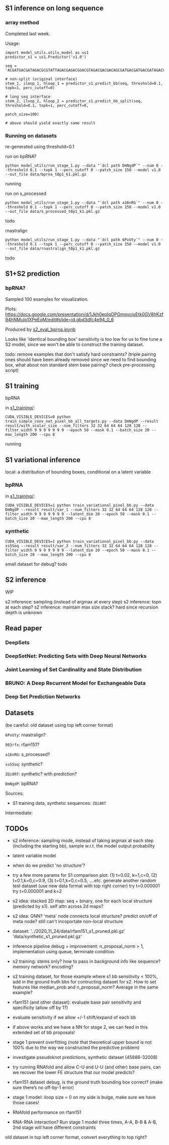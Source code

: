 
## S1 inference on long sequence

### array method

Completed last week.

Usage:


```
import model_utils.utils_model as us1
predictor_s1 = us1.Predictor('v1.0')

seq = 'ACGATGACGATAGACGCGTATTAGACGAGACGGACGTAGACGACGACAGCGATGACGATGACGATAGACGACGACAGCGA'

# non-split (original interface)
stem_1, iloop_1, hloop_1 = predictor_s1.predict_bb(seq, threshold=0.1, topk=1, perc_cutoff=0)

# long seq interface
stem_2, iloop_2, hloop_2 = predictor_s1.predict_bb_split(seq, threshold=0.1, topk=1, perc_cutoff=0,
                                                         patch_size=100)

# above should yield exactly same result
```


### Running on datasets

re-generated using threshold=0.1

run on bpRNA?

```
python model_utils/run_stage_1.py --data "`dcl path DmNgdP`" --num 0 --threshold 0.1 --topk 1 --perc_cutoff 0 --patch_size 150 --model v1.0 --out_file data/bprna_t0p1_k1.pkl.gz
```

running


run on s_processed


```
python model_utils/run_stage_1.py --data "`dcl path a16nRG`" --num 0 --threshold 0.1 --topk 1 --perc_cutoff 0 --patch_size 150 --model v1.0 --out_file data/s_processed_t0p1_k1.pkl.gz
```

todo


rnastralign

```
python model_utils/run_stage_1.py --data "`dcl path 6PvUty`" --num 0 --threshold 0.1 --topk 1 --perc_cutoff 0 --patch_size 150 --model v1.0 --out_file data/rnastralign_t0p1_k1.pkl.gz
```

todo

## S1+S2 prediction

### bpRNA?


Sampled 100 examples for visualization.

Plots: https://docs.google.com/presentation/d/1Jkh0eplqOPGmqvcjoEtk0GV8hKzf94hNMuIp1XPeEqM/edit#slide=id.gbd3dfc4e94_0_6

Produced by [s2_eval_bprna.ipynb](s2_eval_bprna.ipynb)

Looks like 'identical bounding box' sensitivity is too low for us to fine tune a S2 model,
since we won't be able to construct the training dataset.

todo: remove examples that don't satisfy hard constraints?
(triple pairing ones should have been already removed since we need to find bounding box,
what about non standard stem base pairing? check pre-processing script)


## S1 training

bpRNA

in [s1_training/](s1_training/):

```
CUDA_VISIBLE_DEVICES=0 python train_simple_conv_net_pixel_bb_all_targets.py --data DmNgdP --result result/with_scalar_size --num_filters 32 32 64 64 64 128 128 --filter_width 9 9 9 9 9 9 9 --epoch 50 --mask 0.1 --batch_size 20 --max_length 200 --cpu 8
```

running

## S1 variational inference

local: a distribution of bounding boxes, conditional on a latent variable

### bpRNA

in [s1_training/](s1_training/):

```
CUDA_VISIBLE_DEVICES=1 python train_variational_pixel_bb.py --data DmNgdP --result result/var_1 --num_filters 32 32 64 64 64 128 128 --filter_width 9 9 9 9 9 9 9 --latent_dim 20 --epoch 50 --mask 0.1 --batch_size 20 --max_length 200 --cpu 8
```


### synthetic

```
CUDA_VISIBLE_DEVICES=1 python train_variational_pixel_bb.py --data xs5Soq --result result/var_2 --num_filters 32 32 64 64 64 128 128 --filter_width 9 9 9 9 9 9 9 --latent_dim 20 --epoch 50 --mask 0.1 --batch_size 20 --max_length 200 --cpu 8
```

small dataset for debug? todo


## S2 inference

WIP

s2 inference: sampling (instead of argmax at every step)
s2 inference: topn at each step?
s2 inference: maintain max size stack? hard since recursion depth is unknown


## Read paper

### DeepSets

### DeepSetNet: Predicting Sets with Deep Neural Networks

### Joint Learning of Set Cardinality and State Distribution

### BRUNO: A Deep Recurrent Model for Exchangeable Data


### Deep Set Prediction Networks

## Datasets

(be careful: old dataset using top left corner format)

`6PvUty`: rnastralign?

`903rfx`: rfam151?

`a16nRG`: s_processed?

`xs5Soq`: synthetic?

`ZQi8RT`: synthetic? with prediction?

`DmNgdP`: bpRNA?

Sources:

- S1 training data, synthetic sequences: `ZQi8RT`


Intermediate:


## TODOs

- s2 inference: sampling mode, instead of taking argmax at each step (including the starting bb), sample w.r.t. the model output probability

- latent variable model

- when do we predict 'no structure'?

- try a few more params for S1 comparison plot: (1) t=0.02, k=1,c=0, (2) t=0.1,k=0,c=0.9, (3) t=0.1,k=0,c=0.5, ….etc.
generate another random test dataset (use new data format with top right corner)
try t=0.000001
try t=0.000001 and k=2


- s2 idea: stacked 2D map: seq + binary, one for each local structure (predicted by s1). self attn across 2d maps?

- s2 idea: GNN? 'meta' node connects local structure? predict on/off of meta node? still can't incoportate non-local structure

- dataset: '../2020_11_24/data/rfam151_s1_pruned.pkl.gz'  'data/synthetic_s1_pruned.pkl.gz'

- inference pipeline debug + improvement: n_proposal_norm > 1, implementation using queue, terminate condition

- s2 training: stems only? how to pass in background info like sequence? memory network? encoding?

- s2 training dataset, for those example where s1 bb sensitivity < 100%, add in the ground truth bbs for contructing dataset for s2.
How to set features like median_prob and n_proposal_norm? Average in the same example?

- rfam151 (and other dataset): evaluate base pair sensitivity and specificity (allow off by 1?)

- evaluate sensitivity if we allow +/-1 shift/expand of each bb

- if above works and we have a NN for stage 2, we can feed in this extended set of bb proposals!

- stage 1 prevent overfitting (note that theoretical upper bound is not 100% due to the way we constructed the predictive problem)

- investigate pseudoknot predictions, synthetic dataset (45886-32008)

- try running RNAfold and allow C-U and U-U (and other) base pairs, can we recover the lower FE structure that our model predicts?

- rfam151 dataset debug, is the ground truth bounding box correct? (make sure there’s no off-by-1 error)

- stage 1 model: iloop size = 0 on my side is bulge, make sure we have those cases!

- RNAfold performance on rfam151

- RNA-RNA interaction? Run stage 1 model three times, A-A, B-B & A-B, 2nd stage will have different constraints





old dataset in top left corner format, convert everything to top right?




